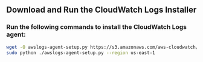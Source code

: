 ## Download and Run the CloudWatch Logs Installer

### Run the following commands to install the CloudWatch Logs agent:
```bash
wget -O awslogs-agent-setup.py https://s3.amazonaws.com/aws-cloudwatch/downloads/latest/awslogs-agent-setup.py
sudo python ./awslogs-agent-setup.py --region us-east-1
```
